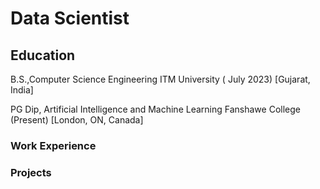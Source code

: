 # Data Scientist 

## Education 
 B.S.,Computer Science Engineering                       ITM University ( July 2023) [Gujarat, India]
 
 PG Dip, Artificial Intelligence and Machine Learning    Fanshawe College (Present)  [London, ON, Canada]

### Work Experience 


### Projects 
